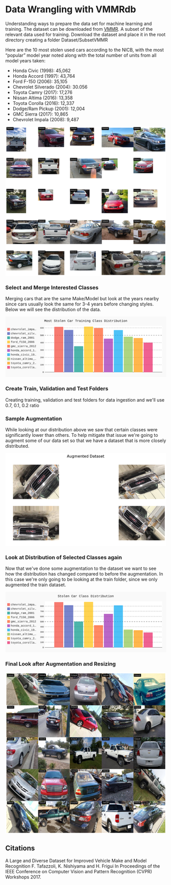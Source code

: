 # Data Wrangling with VMMRdb

Understanding ways to prepare the data set for machine learning and training. The dataset can be downloaded from [VMMR](http://vmmrdb.cecsresearch.org/). A subset of the relevant data used for training. Download the dataset and place it in the root directory creating a folder Dataset/SubsetVMMR

Here are the 10 most stolen used cars according to the NICB, with the most “popular” model year noted along with the total number of units from all model years taken:
- Honda Civic (1998): 45,062
- Honda Accord (1997): 43,764
- Ford F-150 (2006): 35,105
- Chevrolet Silverado (2004): 30.056
- Toyota Camry (2017): 17,276
- Nissan Altima (2016):  13,358
- Toyota Corolla (2016): 12,337
- Dodge/Ram Pickup (2001): 12,004
- GMC Sierra (2017): 10,865
- Chevrolet Impala (2008): 9,487

![image](../assets/dataset.png)


###  Select and Merge Interested Classes

Merging cars that are the same Make/Model but look at the years nearby since cars usually look the same for 3-4 years before changing styles. Below we will see the distribution of the data.


<img src="../assets/Most Stolen Car Training Class Distribution.svg">

### Create Train, Validation and Test Folders

Creating training, validation and test folders for data ingestion and we'll use 0.7, 0.1, 0.2 ratio

### Sample Augmentation

While looking at our distribution above we saw that certain classes were significantly lower than others.  To help mitigate that issue we're going to augment some of our data set so that we have a dataset that is more closely distributed.

![image](../assets/Augemented_dataset.png)


### Look at Distribution of Selected Classes again

Now that we've done some augmentation to the dataset we want to see how the distribution has changed compared to before the augmentation.  In this case we're only going to be looking at the train folder, since we only augmented the train dataset.

<img src="../assets/Stolen Car Class Distribution.svg">

### Final Look after Augmentation and Resizing

![image](../assets/input_images.png)

## Citations

A Large and Diverse Dataset for Improved Vehicle Make and Model Recognition F. Tafazzoli, K. Nishiyama and H. Frigui
In Proceedings of the IEEE Conference on Computer Vision and Pattern Recognition (CVPR) Workshops 2017. 
